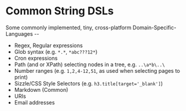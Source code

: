 # Common String DSLs

Some commonly implemented, tiny, cross-platform Domain-Specific-Languages --

- Regex, Regular expressions
- Glob syntax (e.g. `*.*`, `*abc???12*`)
- Cron expressions
- Path (and or XPath) selecting nodes in a tree, e.g. `..\a*b\..\`
- Number ranges (e.g. `1,2,4-12,51`, as used when selecting pages to print)
- Sizzle/CSS Style Selectors (e.g. `h3.title[target='_blank']`)
- Markdown (Common)
- URIs
- Email addresses
